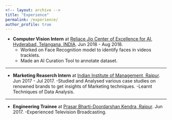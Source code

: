 ```yaml
---
<!-- layout: archive -->
title: "Experience"
permalink: /experience/
author_profile: true
---
```

* **Computer Vision Intern** at [Reliace Jio Center of Excellence for AI, Hyderabad, Telangana, INDIA](http://www.ril.com/). Jun 2018 - Aug 2018.
  - Worked on Face Recognition model to identify faces in videos tracklets.
  - Made an AI Curation Tool to annotate dataset.
---

* **Marketing Reaserch Intern** at [Indian Institute of Management, Raipur](http://www.iimraipur.ac.in/). 
Jun 2017 - Jul 2017.
  -Studied and Analysed various case studies on renowned brands to get insights of Marketing techniques.
  -Learnt Techniques of Data Analysis.
---

* **Engineering Trainee** at [Prasar Bharti-Doordarshan Kendra, Raipur](http://www.ddraipur.gov.in/). Jun 2017.
  -Experienced Television Broadcasting.
